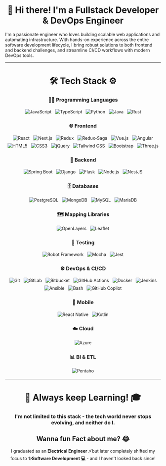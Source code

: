 <h1 align="center"> 👋 Hi there! I'm a Fullstack Developer & DevOps Engineer </h1>

I'm a passionate engineer who loves building scalable web applications and automating infrastructure. With hands-on experience across the entire software development lifecycle, I bring robust solutions to both frontend and backend challenges, and streamline CI/CD workflows with modern DevOps tools.

---


<h1 align="center"> 🛠️ Tech Stack ⚙️</h1>

<h3 align="center"> 👨‍💻 Programming Languages </h3>
<p align="center">
  <img src="https://img.shields.io/badge/-JavaScript-F7DF1E?style=flat&logo=javascript&logoColor=black" alt="JavaScript" style="margin:4px;" />
  <img src="https://img.shields.io/badge/-TypeScript-3178C6?style=flat&logo=typescript&logoColor=white" alt="TypeScript" style="margin:4px;" />
  <img src="https://img.shields.io/badge/-Python-3776AB?style=flat&logo=python&logoColor=white" alt="Python" style="margin:4px;" />
  <img src="https://img.shields.io/badge/-Java-007396?style=flat&logo=java&logoColor=white" alt="Java" style="margin:4px;" />
  <img src="https://img.shields.io/badge/-Rust-000000?style=flat&logo=rust&logoColor=white" alt="Rust" style="margin:4px;" />
</p>

<h3 align="center"> 🌐 Frontend </h3>
<p align="center">
  <img src="https://img.shields.io/badge/-React-61DAFB?style=flat&logo=react&logoColor=black" alt="React" style="margin:4px;" />
  <img src="https://img.shields.io/badge/-Next.js-000000?style=flat&logo=next.js&logoColor=white" alt="Next.js" style="margin:4px;" />
  <img src="https://img.shields.io/badge/-Redux-764ABC?style=flat&logo=redux&logoColor=white" alt="Redux" style="margin:4px;" />
  <img src="https://img.shields.io/badge/-Redux--Saga-999999?style=flat&logo=redux&logoColor=white" alt="Redux-Saga" style="margin:4px;" />
  <img src="https://img.shields.io/badge/-Vue.js-4FC08D?style=flat&logo=vue.js&logoColor=white" alt="Vue.js" style="margin:4px;" />
  <img src="https://img.shields.io/badge/-Angular-DD0031?style=flat&logo=angular&logoColor=white" alt="Angular" style="margin:4px;" />
  <img src="https://img.shields.io/badge/-HTML5-E34F26?style=flat&logo=html5&logoColor=white" alt="HTML5" style="margin:4px;" />
  <img src="https://img.shields.io/badge/-CSS3-1572B6?style=flat&logo=css3&logoColor=white" alt="CSS3" style="margin:4px;" />
  <img src="https://img.shields.io/badge/-jQuery-0769AD?style=flat&logo=jquery&logoColor=white" alt="jQuery" style="margin:4px;" />
  <img src="https://img.shields.io/badge/-Tailwind_CSS-38B2AC?style=flat&logo=tailwind-css&logoColor=white" alt="Tailwind CSS" style="margin:4px;" />
  <img src="https://img.shields.io/badge/-Bootstrap-7952B3?style=flat&logo=bootstrap&logoColor=white" alt="Bootstrap" style="margin:4px;" />
  <img src="https://img.shields.io/badge/-Three.js-000000?style=flat&logo=three.js&logoColor=white" alt="Three.js" style="margin:4px;" />
</p>

<h3 align="center"> 🧠 Backend </h3>
<p align="center">
  <img src="https://img.shields.io/badge/-Spring_Boot-6DB33F?style=flat&logo=spring-boot&logoColor=white" alt="Spring Boot" style="margin:4px;" />
  <img src="https://img.shields.io/badge/-Django-092E20?style=flat&logo=django&logoColor=white" alt="Django" style="margin:4px;" />
  <img src="https://img.shields.io/badge/-Flask-000000?style=flat&logo=flask&logoColor=white" alt="Flask" style="margin:4px;" />
  <img src="https://img.shields.io/badge/-Node.js-339933?style=flat&logo=node.js&logoColor=white" alt="Node.js" style="margin:4px;" />
  <img src="https://img.shields.io/badge/-NestJS-E0234E?style=flat&logo=nestjs&logoColor=white" alt="NestJS" style="margin:4px;" />
</p>

<h3 align="center"> 🗄️ Databases </h3>
<p align="center">
  <img src="https://img.shields.io/badge/-PostgreSQL-4169E1?style=flat&logo=postgresql&logoColor=white" alt="PostgreSQL" style="margin:4px;" />
  <img src="https://img.shields.io/badge/-MongoDB-47A248?style=flat&logo=mongodb&logoColor=white" alt="MongoDB" style="margin:4px;" />
  <img src="https://img.shields.io/badge/-MySQL-4479A1?style=flat&logo=mysql&logoColor=white" alt="MySQL" style="margin:4px;" />
  <img src="https://img.shields.io/badge/-MariaDB-003545?style=flat&logo=mariadb&logoColor=white" alt="MariaDB" style="margin:4px;" />
</p>

<h3 align="center"> 🗺️ Mapping Libraries </h3>
<p align="center">
  <img src="https://img.shields.io/badge/-OpenLayers-1F6FEB?style=flat&logo=openlayers&logoColor=white" alt="OpenLayers" style="margin:4px;" />
  <img src="https://img.shields.io/badge/-Leaflet-199900?style=flat&logo=leaflet&logoColor=white" alt="Leaflet" style="margin:4px;" />
</p>

<h3 align="center"> 🧪 Testing </h3>
<p align="center">
  <img src="https://img.shields.io/badge/-Robot_Framework-000000?style=flat&logo=robot-framework&logoColor=white" alt="Robot Framework" style="margin:4px;" />
  <img src="https://img.shields.io/badge/-Mocha-8D6748?style=flat&logo=mocha&logoColor=white" alt="Mocha" style="margin:4px;" />
  <img src="https://img.shields.io/badge/-Jest-C21325?style=flat&logo=jest&logoColor=white" alt="Jest" style="margin:4px;" />
</p>

<h3 align="center"> ⚙️ DevOps & CI/CD </h3>
<p align="center">
  <img src="https://img.shields.io/badge/-Git-F05032?style=flat&logo=git&logoColor=white" alt="Git" style="margin:4px;" />
  <img src="https://img.shields.io/badge/-GitLab-FC6D26?style=flat&logo=gitlab&logoColor=white" alt="GitLab" style="margin:4px;" />
  <img src="https://img.shields.io/badge/-Bitbucket-0052CC?style=flat&logo=bitbucket&logoColor=white" alt="Bitbucket" style="margin:4px;" />
  <img src="https://img.shields.io/badge/-GitHub_Actions-2088FF?style=flat&logo=github-actions&logoColor=white" alt="GitHub Actions" style="margin:4px;" />
  <img src="https://img.shields.io/badge/-Docker-2496ED?style=flat&logo=docker&logoColor=white" alt="Docker" style="margin:4px;" />
  <img src="https://img.shields.io/badge/-Jenkins-D24939?style=flat&logo=jenkins&logoColor=white" alt="Jenkins" style="margin:4px;" />
  <img src="https://img.shields.io/badge/-Ansible-000000?style=flat&logo=ansible&logoColor=white" alt="Ansible" style="margin:4px;" />
  <img src="https://img.shields.io/badge/-Bash-4EAA25?style=flat&logo=gnubash&logoColor=white" alt="Bash" style="margin:4px;" />
  <img src="https://img.shields.io/badge/-GitHub_Copilot-000000?style=flat&logo=githubcopilot&logoColor=white" alt="GitHub Copilot" style="margin:4px;" />
</p>

<h3 align="center"> 📱 Mobile </h3>
<p align="center">
  <img src="https://img.shields.io/badge/-React_Native-61DAFB?style=flat&logo=react&logoColor=black" alt="React Native" style="margin:4px;" />
  <img src="https://img.shields.io/badge/-Kotlin-7F52FF?style=flat&logo=kotlin&logoColor=white" alt="Kotlin" style="margin:4px;" />
</p>

<h3 align="center"> ☁️ Cloud </h3>
<p align="center">
  <img src="https://img.shields.io/badge/-Azure-0078D4?style=flat&logo=microsoft-azure&logoColor=white" alt="Azure" style="margin:4px;" />
</p>

<h3 align="center"> 📊 BI & ETL </h3>
<p align="center">
  <img src="https://img.shields.io/badge/-Pentaho-2C4F6B?style=flat&logo=pentaho&logoColor=white" alt="Pentaho" style="margin:4px;" />
</p>

---

<h1 align="center" >🚀 Always keep Learning! 🎓</h1>
<h3 align="center">
   I'm not limited to this stack - the tech world never stops evolving, and neither do I. 
</h3>


<h2 align="center"> Wanna fun Fact about me? 😂</h2>
<p align="center"> 
    I graduated as an <b>Electrical Engineer <i> <span title="I'm always charged up!">⚡</span></i> </b> but later completely shifted my focus to <b>✨Software Development 💻</b> - and I haven't looked back since! 
</p>
